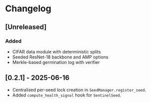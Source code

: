 # Changelog

## [Unreleased]
### Added
- CIFAR data module with deterministic splits
- Seeded ResNet-18 backbone and AMP options
- Merkle-based germination log with verifier

## [0.2.1] - 2025-06-16
- Centralised per-seed lock creation in `SeedManager.register_seed`.
- Added `compute_health_signal` hook for `SentinelSeed`.
